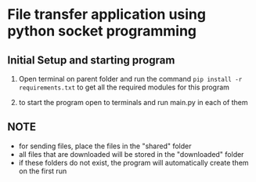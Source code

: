 # File transfer application using python socket programming

## Initial Setup and starting program
1. Open terminal on parent folder and run the command `pip install -r requirements.txt` to get all the required modules for this program

2. to start the program open to terminals and run main.py in each of them

## NOTE
- for sending files, place the files in the "shared" folder
- all files that are downloaded will be stored in the "downloaded" folder
- if these folders do not exist, the program will automatically create them on the first run



